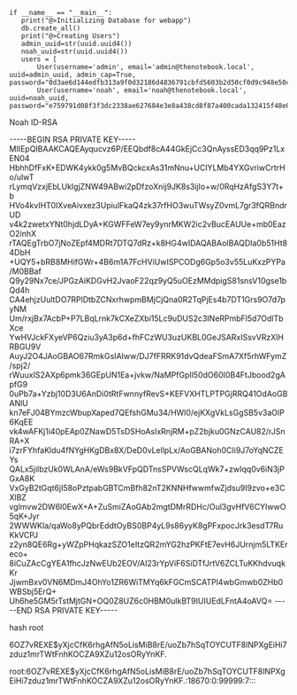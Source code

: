 


 ```
if __name__ == "__main__":
    print("@>Initializing Database for webapp")
    db.create_all()
    print("@>Creating Users")
    admin_uuid=str(uuid.uuid4())
    noah_uuid=str(uuid.uuid4())
    users = [
        User(username='admin', email='admin@thenotebook.local', uuid=admin_uuid, admin_cap=True, password="0d3ae6d144edfb313a9f0d32186d4836791cbfd5603b2d50cf0d9c948e50ce68"),
        User(username='noah', email='noah@thenotebook.local', uuid=noah_uuid, password="e759791d08f3f3dc2338ae627684e3e8a438cd8f87a400cada132415f48e01a2")

 ```



Noah ID-RSA

-----BEGIN RSA PRIVATE KEY-----
MIIEpQIBAAKCAQEAyqucvz6P/EEQbdf8cA44GkEjCc3QnAyssED3qq9Pz1LxEN04
HbhhDfFxK+EDWK4ykk0g5MvBQckcxAs31mNnu+UClYLMb4YXGvriwCrtrHo/ulwT
rLymqVzxjEbLUkIgjZNW49ABwi2pDfzoXnij9JK8s3ijIo+w/0RqHzAfgS3Y7t+b
HVo4kvIHT0IXveAivxez3UpiulFkaQ4zk37rfHO3wuTWsyZ0vmL7gr3fQRBndrUD
v4k2zwetxYNt0hjdLDyA+KGWFFeW7ey9ynrMKW2ic2vBucEAUUe+mb0EazO2inhX
rTAQEgTrbO7jNoZEpf4MDRt7DTQ7dRz+k8HG4wIDAQABAoIBAQDIa0b51Ht84DbH
+UQY5+bRB8MHifGWr+4B6m1A7FcHViUwISPCODg6Gp5o3v55LuKxzPYPa/M0BBaf
Q9y29Nx7ce/JPGzAiKDGvH2JvaoF22qz9yQ5uOEzMMdpigS81snsV10gse1bQd4h
CA4ehjzUultDO7RPlDtbZCNxrhwpmBMjCjQna0R2TqPjEs4b7DT1Grs9O7d7pyNM
Um/rxjBx7AcbP+P7LBqLrnk7kCXeZXbi15Lc9uDUS2c3INeRPmbFl5d7OdlTbXce
YwHVJckFXyeVP6Qziu3yA3p6d+fhFCzWU3uzUKBL0GeJSARxISsvVRzXlHRBGU9V
AuyJ2O4JAoGBAO67RmkGsIAIww/DJ7fFRRK91dvQdeaFSmA7Xf5rhWFymZ/spj2/
rWuuxIS2AXp6pmk36GEpUN1Ea+jvkw/NaMPfGpIl50dO60I0B4FtJbood2gApfG9
0uPb7a+Yzbj10D3U6AnDi0tRtFwnnyfRevS+KEFVXHTLPTPGjRRQ41OdAoGBANlU
kn7eFJ04BYmzcWbupXaped7QEfshGMu34/HWl0/ejKXgVkLsGgSB5v3aOlP6KqEE
vk4wAFKj1i40pEAp0ZNawD5TsDSHoAsIxRnjRM+pZ2bjku0GNzCAU82/rJSnRA+X
i7zrFYhfaKldu4fNYgHKgDBx8X/DeD0vLellpLx/AoGBANoh0CIi9J7oYqNCZEYs
QALx5jilbzUk0WLAnA/eWs9BkVFpQDTnsSPVWscQLqWk7+zwIqq0v6iN3jPGxA8K
VxGyB2tGqt6jI58oPztpabGBTCmBfh82nT2KNNHfwwmfwZjdsu9I9zvo+e3CXlBZ
vglmvw2DW6l0EwX+A+ZuSmiZAoGAb2mgtDMrRDHc/Oul3gvHfV6CYIwwO5qK+Jyr
2WWWKla/qaWo8yPQbrEddtOyBS0BP4yL9s86yyK8gPFxpocJrk3esdT7RuKkVCPJ
z2yn8QE6Rg+yWZpPHqkazSZO1eItzQR2mYG2hzPKFtE7evH6JUrnjm5LTKEreco+
8iCuZAcCgYEA1fhcJzNwEUb2EOV/AI23rYpViF6SiDTfJrtV6ZCLTuKKhdvuqkKr
JjwmBxv0VN6MDmJ4OhYo1ZR6WiTMYq6kFGCmSCATPl4wbGmwb0ZHb0WBSbj5ErQ+
Uh6he5GM5rTstMjtGN+OQ0Z8UZ6c0HBM0ulkBT9IUIUEdLFntA4oAVQ=
-----END RSA PRIVATE KEY----- 

hash root

$6$OZ7vREXE$yXjcCfK6rhgAfN5oLisMiB8rE/uoZb7hSqTOYCUTF8lNPXgEiHi7zduz1mrTWtFnhKOCZA9XZu12osORyYnKF. 

root:$6$OZ7vREXE$yXjcCfK6rhgAfN5oLisMiB8rE/uoZb7hSqTOYCUTF8lNPXgEiHi7zduz1mrTWtFnhKOCZA9XZu12osORyYnKF.:18670:0:99999:7:::


